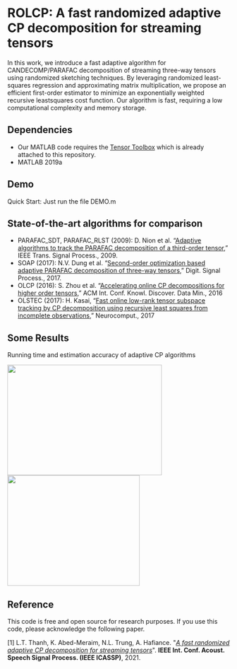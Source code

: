 # ROLCP: A  fast randomized adaptive CP decomposition for streaming tensors
In this work, we introduce a fast adaptive algorithm for CANDECOMP/PARAFAC decomposition of streaming three-way tensors using randomized sketching techniques. By leveraging randomized least-squares regression and approximating matrix multiplication, we propose an efficient first-order estimator to minimize an exponentially weighted recursive leastsquares cost function. Our algorithm is fast, requiring a low computational complexity and memory storage.

## Dependencies 
+ Our MATLAB code requires the [Tensor Toolbox](http://www.tensortoolbox.org/) which is already attached to this repository.
+ MATLAB 2019a

## Demo
Quick Start: Just run the file DEMO.m

## State-of-the-art algorithms for comparison

+ PARAFAC_SDT, PARAFAC_RLST (2009): D. Nion et al. “[Adaptive algorithms to track the PARAFAC decomposition of a third-order tensor](https://ieeexplore.ieee.org/document/4799120/),” IEEE Trans. Signal Process.,  2009.
+ SOAP (2017): N.V. Dung et al. “[Second-order optimization based adaptive PARAFAC decomposition of three-way tensors](https://www.sciencedirect.com/science/article/pii/S105120041730009X),” Digit. Signal Process., 2017. 
+ OLCP (2016): S. Zhou et al. “[Accelerating online CP decompositions for higher order tensors](https://dl.acm.org/doi/10.1145/2939672.2939763),”  ACM Int. Conf. Knowl. Discover. Data Min., 2016
+ OLSTEC (2017): H. Kasai, “[Fast online low-rank tensor subspace tracking by CP decomposition using recursive least squares from incomplete observations](https://www.sciencedirect.com/science/article/pii/S0925231218313584),” Neurocomput., 2017

## Some Results

Running time and estimation accuracy of adaptive CP algorithms

<p float="left">
  <img src="https://user-images.githubusercontent.com/26319211/110488183-87920e80-80ee-11eb-9c66-42d212d07382.jpg" width="350" height='250' />
  <img src="https://user-images.githubusercontent.com/26319211/110486987-7399dd00-80ed-11eb-8163-33b9edcef365.PNG" width="300" height='250' /> 
</p>


## Reference

This code is free and open source for research purposes. If you use this code, please acknowledge the following paper.

[1] L.T. Thanh, K. Abed-Meraim, N.L. Trung, A. Hafiance. "[*A fast randomized adaptive CP decomposition for streaming tensors*](https://drive.google.com/file/d/1DAUTPryASpIoDxUZlRW_jzMSFeOS5EPm/view)". **IEEE Int. Conf. Acoust. Speech  Signal Process. (IEEE ICASSP)**, 2021.

